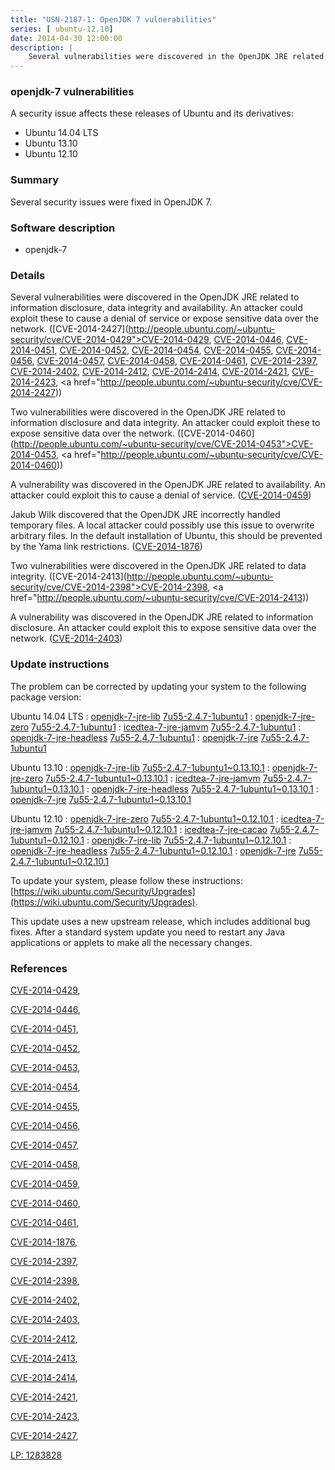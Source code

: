 ```yaml
---
title: "USN-2187-1: OpenJDK 7 vulnerabilities"
series: [ ubuntu-12.10]
date: 2014-04-30 12:00:00
description: |
    Several vulnerabilities were discovered in the OpenJDK JRE related to information disclosure, data integrity and availability. An attacker could exploit these to cause a denial of service or expose sensitive data over the network. ([CVE-2014-2427](http://people.ubuntu.com/~ubuntu-security/cve/CVE-2014-0429">CVE-2014-0429</a>, <a href="http://people.ubuntu.com/~ubuntu-security/cve/CVE-2014-0446">CVE-2014-0446</a>, <a href="http://people.ubuntu.com/~ubuntu-security/cve/CVE-2014-0451">CVE-2014-0451</a>, <a href="http://people.ubuntu.com/~ubuntu-security/cve/CVE-2014-0452">CVE-2014-0452</a>, <a href="http://people.ubuntu.com/~ubuntu-security/cve/CVE-2014-0454">CVE-2014-0454</a>, <a href="http://people.ubuntu.com/~ubuntu-security/cve/CVE-2014-0455">CVE-2014-0455</a>, <a href="http://people.ubuntu.com/~ubuntu-security/cve/CVE-2014-0456">CVE-2014-0456</a>, <a href="http://people.ubuntu.com/~ubuntu-security/cve/CVE-2014-0457">CVE-2014-0457</a>, <a href="http://people.ubuntu.com/~ubuntu-security/cve/CVE-2014-0458">CVE-2014-0458</a>, <a href="http://people.ubuntu.com/~ubuntu-security/cve/CVE-2014-0461">CVE-2014-0461</a>, <a href="http://people.ubuntu.com/~ubuntu-security/cve/CVE-2014-2397">CVE-2014-2397</a>, <a href="http://people.ubuntu.com/~ubuntu-security/cve/CVE-2014-2402">CVE-2014-2402</a>, <a href="http://people.ubuntu.com/~ubuntu-security/cve/CVE-2014-2412">CVE-2014-2412</a>, <a href="http://people.ubuntu.com/~ubuntu-security/cve/CVE-2014-2414">CVE-2014-2414</a>, <a href="http://people.ubuntu.com/~ubuntu-security/cve/CVE-2014-2421">CVE-2014-2421</a>, <a href="http://people.ubuntu.com/~ubuntu-security/cve/CVE-2014-2423">CVE-2014-2423</a>, <a href="http://people.ubuntu.com/~ubuntu-security/cve/CVE-2014-2427))
--- 
```

 
### openjdk-7 vulnerabilities

A security issue affects these releases of Ubuntu and its derivatives:

* Ubuntu 14.04 LTS
* Ubuntu 13.10
* Ubuntu 12.10

### Summary

Several security issues were fixed in OpenJDK 7. 

### Software description

* openjdk-7 

### Details

Several vulnerabilities were discovered in the OpenJDK JRE related to information disclosure, data integrity and availability. An attacker could exploit these to cause a denial of service or expose sensitive data over the network. ([CVE-2014-2427](http://people.ubuntu.com/~ubuntu-security/cve/CVE-2014-0429">CVE-2014-0429</a>, <a href="http://people.ubuntu.com/~ubuntu-security/cve/CVE-2014-0446">CVE-2014-0446</a>, <a href="http://people.ubuntu.com/~ubuntu-security/cve/CVE-2014-0451">CVE-2014-0451</a>, <a href="http://people.ubuntu.com/~ubuntu-security/cve/CVE-2014-0452">CVE-2014-0452</a>, <a href="http://people.ubuntu.com/~ubuntu-security/cve/CVE-2014-0454">CVE-2014-0454</a>, <a href="http://people.ubuntu.com/~ubuntu-security/cve/CVE-2014-0455">CVE-2014-0455</a>, <a href="http://people.ubuntu.com/~ubuntu-security/cve/CVE-2014-0456">CVE-2014-0456</a>, <a href="http://people.ubuntu.com/~ubuntu-security/cve/CVE-2014-0457">CVE-2014-0457</a>, <a href="http://people.ubuntu.com/~ubuntu-security/cve/CVE-2014-0458">CVE-2014-0458</a>, <a href="http://people.ubuntu.com/~ubuntu-security/cve/CVE-2014-0461">CVE-2014-0461</a>, <a href="http://people.ubuntu.com/~ubuntu-security/cve/CVE-2014-2397">CVE-2014-2397</a>, <a href="http://people.ubuntu.com/~ubuntu-security/cve/CVE-2014-2402">CVE-2014-2402</a>, <a href="http://people.ubuntu.com/~ubuntu-security/cve/CVE-2014-2412">CVE-2014-2412</a>, <a href="http://people.ubuntu.com/~ubuntu-security/cve/CVE-2014-2414">CVE-2014-2414</a>, <a href="http://people.ubuntu.com/~ubuntu-security/cve/CVE-2014-2421">CVE-2014-2421</a>, <a href="http://people.ubuntu.com/~ubuntu-security/cve/CVE-2014-2423">CVE-2014-2423</a>, <a href="http://people.ubuntu.com/~ubuntu-security/cve/CVE-2014-2427))

Two vulnerabilities were discovered in the OpenJDK JRE related to information disclosure and data integrity. An attacker could exploit these to expose sensitive data over the network. ([CVE-2014-0460](http://people.ubuntu.com/~ubuntu-security/cve/CVE-2014-0453">CVE-2014-0453</a>, <a href="http://people.ubuntu.com/~ubuntu-security/cve/CVE-2014-0460))

A vulnerability was discovered in the OpenJDK JRE related to availability. An attacker could exploit this to cause a denial of service. ([CVE-2014-0459](http://people.ubuntu.com/~ubuntu-security/cve/CVE-2014-0459))

Jakub Wilk discovered that the OpenJDK JRE incorrectly handled temporary files. A local attacker could possibly use this issue to overwrite arbitrary files. In the default installation of Ubuntu, this should be prevented by the Yama link restrictions. ([CVE-2014-1876](http://people.ubuntu.com/~ubuntu-security/cve/CVE-2014-1876))

Two vulnerabilities were discovered in the OpenJDK JRE related to data integrity. ([CVE-2014-2413](http://people.ubuntu.com/~ubuntu-security/cve/CVE-2014-2398">CVE-2014-2398</a>, <a href="http://people.ubuntu.com/~ubuntu-security/cve/CVE-2014-2413))

A vulnerability was discovered in the OpenJDK JRE related to information disclosure. An attacker could exploit this to expose sensitive data over the network. ([CVE-2014-2403](http://people.ubuntu.com/~ubuntu-security/cve/CVE-2014-2403)) 

### Update instructions

The problem can be corrected by updating your system to the following package version:

Ubuntu 14.04 LTS
 : [openjdk-7-jre-lib](https://launchpad.net/ubuntu/+source/openjdk-7) <span> [7u55-2.4.7-1ubuntu1](https://launchpad.net/ubuntu/+source/openjdk-7/7u55-2.4.7-1ubuntu1) </span> 
 : [openjdk-7-jre-zero](https://launchpad.net/ubuntu/+source/openjdk-7) <span> [7u55-2.4.7-1ubuntu1](https://launchpad.net/ubuntu/+source/openjdk-7/7u55-2.4.7-1ubuntu1) </span> 
 : [icedtea-7-jre-jamvm](https://launchpad.net/ubuntu/+source/openjdk-7) <span> [7u55-2.4.7-1ubuntu1](https://launchpad.net/ubuntu/+source/openjdk-7/7u55-2.4.7-1ubuntu1) </span> 
 : [openjdk-7-jre-headless](https://launchpad.net/ubuntu/+source/openjdk-7) <span> [7u55-2.4.7-1ubuntu1](https://launchpad.net/ubuntu/+source/openjdk-7/7u55-2.4.7-1ubuntu1) </span> 
 : [openjdk-7-jre](https://launchpad.net/ubuntu/+source/openjdk-7) <span> [7u55-2.4.7-1ubuntu1](https://launchpad.net/ubuntu/+source/openjdk-7/7u55-2.4.7-1ubuntu1) </span> 

Ubuntu 13.10
 : [openjdk-7-jre-lib](https://launchpad.net/ubuntu/+source/openjdk-7) <span> [7u55-2.4.7-1ubuntu1~0.13.10.1](https://launchpad.net/ubuntu/+source/openjdk-7/7u55-2.4.7-1ubuntu1~0.13.10.1) </span> 
 : [openjdk-7-jre-zero](https://launchpad.net/ubuntu/+source/openjdk-7) <span> [7u55-2.4.7-1ubuntu1~0.13.10.1](https://launchpad.net/ubuntu/+source/openjdk-7/7u55-2.4.7-1ubuntu1~0.13.10.1) </span> 
 : [icedtea-7-jre-jamvm](https://launchpad.net/ubuntu/+source/openjdk-7) <span> [7u55-2.4.7-1ubuntu1~0.13.10.1](https://launchpad.net/ubuntu/+source/openjdk-7/7u55-2.4.7-1ubuntu1~0.13.10.1) </span> 
 : [openjdk-7-jre-headless](https://launchpad.net/ubuntu/+source/openjdk-7) <span> [7u55-2.4.7-1ubuntu1~0.13.10.1](https://launchpad.net/ubuntu/+source/openjdk-7/7u55-2.4.7-1ubuntu1~0.13.10.1) </span> 
 : [openjdk-7-jre](https://launchpad.net/ubuntu/+source/openjdk-7) <span> [7u55-2.4.7-1ubuntu1~0.13.10.1](https://launchpad.net/ubuntu/+source/openjdk-7/7u55-2.4.7-1ubuntu1~0.13.10.1) </span> 

Ubuntu 12.10
 : [openjdk-7-jre-zero](https://launchpad.net/ubuntu/+source/openjdk-7) <span> [7u55-2.4.7-1ubuntu1~0.12.10.1](https://launchpad.net/ubuntu/+source/openjdk-7/7u55-2.4.7-1ubuntu1~0.12.10.1) </span> 
 : [icedtea-7-jre-jamvm](https://launchpad.net/ubuntu/+source/openjdk-7) <span> [7u55-2.4.7-1ubuntu1~0.12.10.1](https://launchpad.net/ubuntu/+source/openjdk-7/7u55-2.4.7-1ubuntu1~0.12.10.1) </span> 
 : [icedtea-7-jre-cacao](https://launchpad.net/ubuntu/+source/openjdk-7) <span> [7u55-2.4.7-1ubuntu1~0.12.10.1](https://launchpad.net/ubuntu/+source/openjdk-7/7u55-2.4.7-1ubuntu1~0.12.10.1) </span> 
 : [openjdk-7-jre-lib](https://launchpad.net/ubuntu/+source/openjdk-7) <span> [7u55-2.4.7-1ubuntu1~0.12.10.1](https://launchpad.net/ubuntu/+source/openjdk-7/7u55-2.4.7-1ubuntu1~0.12.10.1) </span> 
 : [openjdk-7-jre-headless](https://launchpad.net/ubuntu/+source/openjdk-7) <span> [7u55-2.4.7-1ubuntu1~0.12.10.1](https://launchpad.net/ubuntu/+source/openjdk-7/7u55-2.4.7-1ubuntu1~0.12.10.1) </span> 
 : [openjdk-7-jre](https://launchpad.net/ubuntu/+source/openjdk-7) <span> [7u55-2.4.7-1ubuntu1~0.12.10.1](https://launchpad.net/ubuntu/+source/openjdk-7/7u55-2.4.7-1ubuntu1~0.12.10.1) </span> 

To update your system, please follow these instructions: [https://wiki.ubuntu.com/Security/Upgrades](https://wiki.ubuntu.com/Security/Upgrades).

This update uses a new upstream release, which includes additional bug fixes. After a standard system update you need to restart any Java applications or applets to make all the necessary changes. 

### References

 [CVE-2014-0429](http://people.ubuntu.com/~ubuntu-security/cve/CVE-2014-0429), 

 [CVE-2014-0446](http://people.ubuntu.com/~ubuntu-security/cve/CVE-2014-0446), 

 [CVE-2014-0451](http://people.ubuntu.com/~ubuntu-security/cve/CVE-2014-0451), 

 [CVE-2014-0452](http://people.ubuntu.com/~ubuntu-security/cve/CVE-2014-0452), 

 [CVE-2014-0453](http://people.ubuntu.com/~ubuntu-security/cve/CVE-2014-0453), 

 [CVE-2014-0454](http://people.ubuntu.com/~ubuntu-security/cve/CVE-2014-0454), 

 [CVE-2014-0455](http://people.ubuntu.com/~ubuntu-security/cve/CVE-2014-0455), 

 [CVE-2014-0456](http://people.ubuntu.com/~ubuntu-security/cve/CVE-2014-0456), 

 [CVE-2014-0457](http://people.ubuntu.com/~ubuntu-security/cve/CVE-2014-0457), 

 [CVE-2014-0458](http://people.ubuntu.com/~ubuntu-security/cve/CVE-2014-0458), 

 [CVE-2014-0459](http://people.ubuntu.com/~ubuntu-security/cve/CVE-2014-0459), 

 [CVE-2014-0460](http://people.ubuntu.com/~ubuntu-security/cve/CVE-2014-0460), 

 [CVE-2014-0461](http://people.ubuntu.com/~ubuntu-security/cve/CVE-2014-0461), 

 [CVE-2014-1876](http://people.ubuntu.com/~ubuntu-security/cve/CVE-2014-1876), 

 [CVE-2014-2397](http://people.ubuntu.com/~ubuntu-security/cve/CVE-2014-2397), 

 [CVE-2014-2398](http://people.ubuntu.com/~ubuntu-security/cve/CVE-2014-2398), 

 [CVE-2014-2402](http://people.ubuntu.com/~ubuntu-security/cve/CVE-2014-2402), 

 [CVE-2014-2403](http://people.ubuntu.com/~ubuntu-security/cve/CVE-2014-2403), 

 [CVE-2014-2412](http://people.ubuntu.com/~ubuntu-security/cve/CVE-2014-2412), 

 [CVE-2014-2413](http://people.ubuntu.com/~ubuntu-security/cve/CVE-2014-2413), 

 [CVE-2014-2414](http://people.ubuntu.com/~ubuntu-security/cve/CVE-2014-2414), 

 [CVE-2014-2421](http://people.ubuntu.com/~ubuntu-security/cve/CVE-2014-2421), 

 [CVE-2014-2423](http://people.ubuntu.com/~ubuntu-security/cve/CVE-2014-2423), 

 [CVE-2014-2427](http://people.ubuntu.com/~ubuntu-security/cve/CVE-2014-2427), 

 [LP: 1283828](https://launchpad.net/bugs/1283828)
 
